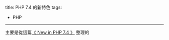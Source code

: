 title: PHP 7.4 的新特色
tags:
 - PHP
---

主要是從這篇[《 New in PHP 7.4 》](https://stitcher.io/blog/new-in-php-74) 整理的

